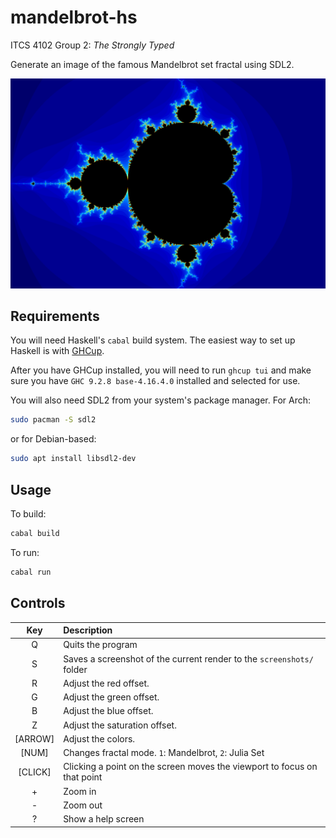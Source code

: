 # mandelbrot-hs

ITCS 4102 Group 2: *The Strongly Typed*

Generate an image of the famous Mandelbrot set fractal using SDL2.

![Example screenshot](/docs/Screenshot.png)

## Requirements

You will need Haskell's `cabal` build system. The easiest way to set up Haskell is with [GHCup](https://www.haskell.org/ghcup/).

After you have GHCup installed, you will need to run `ghcup tui` and make sure you have `GHC 9.2.8 base-4.16.4.0` installed and selected for use.

You will also need SDL2 from your system's package manager. For Arch:

```bash
sudo pacman -S sdl2
```

or for Debian-based:

```bash
sudo apt install libsdl2-dev
```

## Usage

To build:

```bash
cabal build
```

To run:

```bash
cabal run
```

## Controls

| Key | Description |
| :-: | :- |
| Q | Quits the program |
| S | Saves a screenshot of the current render to the `screenshots/` folder |
| R | Adjust the red offset. |
| G | Adjust the green offset. |
| B | Adjust the blue offset. |
| Z | Adjust the saturation offset. |
| [ARROW] | Adjust the colors. |
| [NUM] | Changes fractal mode. `1`: Mandelbrot, `2`: Julia Set |
| [CLICK] | Clicking a point on the screen moves the viewport to focus on that point |
| + | Zoom in |
| - | Zoom out |
| ? | Show a help screen |

